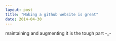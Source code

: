 ```yaml
---
layout: post
title: "Making a github website is great"
date: 2014-04-30
---
```

maintaining and augmenting it is the tough part -_-

